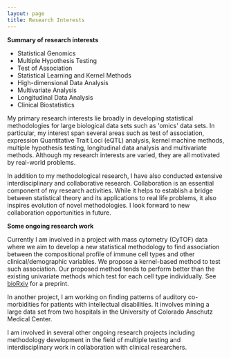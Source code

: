 ```yaml
---
layout: page
title: Research Interests
---
```


**Summary of research interests**

* Statistical Genomics
* Multiple Hypothesis Testing
* Test of Association
* Statistical Learning and Kernel Methods
* High-dimensional Data Analysis
* Multivariate Analysis
* Longitudinal Data Analysis
* Clinical Biostatistics

My primary research interests lie broadly in developing statistical methodologies for large biological data sets such as 'omics' data sets. In particular, my interest span several areas such as test of association, expression Quantitative Trait Loci (eQTL) analysis, kernel machine methods, multiple hypothesis testing, longitudinal data analysis and multivariate methods. Although my research interests are varied, they are all motivated by real-world problems.

In addition to my methodological research, I have also conducted extensive interdisciplinary and collaborative research. Collaboration is an essential component of my research activities. While it helps to establish a bridge between statistical theory and its applications to real life problems, it also inspires evolution of novel methodologies. I look forward to new collaboration opportunities in future.


**Some ongoing research work**

Currently I am involved in a project with mass cytometry (CyTOF) data where we aim to develop a new statistical methodology to find association between the compositional profile of immune cell types and other clinical/demographic variables. We propose a kernel-based method to test such association. Our proposed method tends to perform better than the existing univariate methods which test for each cell type individually. See <a href = "https://www.biorxiv.org/content/biorxiv/early/2021/05/10/2021.05.08.443265.full.pdf" target = "_blank">bioRxiv</a> for a preprint.

In another project, I am working on finding patterns of auditory co-morbidities for patients with intellectual disabilities. It involves mining a large data set from two hospitals in the University of Colorado Anschutz Medical Center. 

I am involved in several other ongoing research projects including methodology development in the field of multiple testing and interdisciplinary work in collaboration with clinical researchers. 
